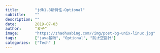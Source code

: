 ```yaml
---
title:       "jdk1.8新特性-Optional"
subtitle:    ""
description: ""
date:        2019-07-03
author:      "麦子"
image:       "https://zhaohuabing.com//img/post-bg-unix-linux.jpg"
tags:        ["java基础", "Optional", "防止空指针"]
categories:  ["Tech" ]
---
```

